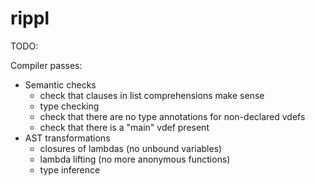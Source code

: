 # rippl


TODO:

Compiler passes:
  * Semantic checks
    - check that clauses in list comprehensions make sense
    - type checking
    - check that there are no type annotations for non-declared vdefs
    - check that there is a "main" vdef present
  * AST transformations
    - closures of lambdas (no unbound variables)
    - lambda lifting (no more anonymous functions)
    - type inference
